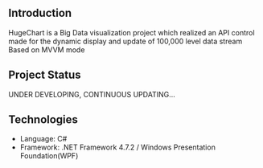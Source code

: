 ## Introduction
HugeChart is a Big Data visualization project which realized an API control made for the dynamic display and update of 100,000 level data stream
Based on MVVM mode 

## Project Status
UNDER DEVELOPING, CONTINUOUS UPDATING...

## Technologies
* Language: C#
* Framework: .NET Framework 4.7.2 / Windows Presentation Foundation(WPF)



